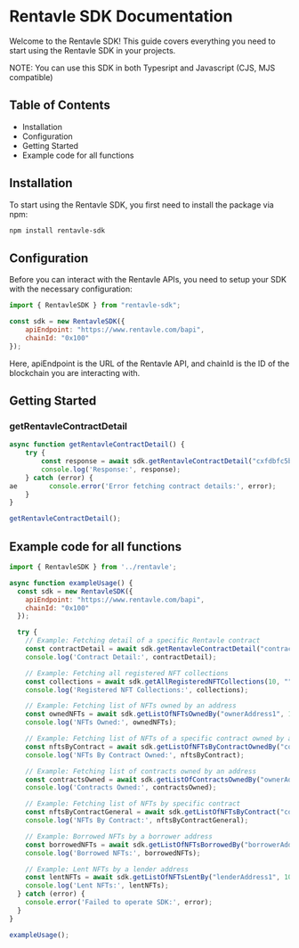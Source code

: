 # Rentavle SDK Documentation

Welcome to the Rentavle SDK! This guide covers everything you need to start using the Rentavle SDK in your projects.

NOTE: You can use this SDK in both Typesript and Javascript (CJS, MJS compatible)

## Table of Contents

- Installation
- Configuration
- Getting Started
- Example code for all functions

## Installation

To start using the Rentavle SDK, you first need to install the package via npm:

```bash
npm install rentavle-sdk

```

## **Configuration**

Before you can interact with the Rentavle APIs, you need to setup your SDK with the necessary configuration:

```jsx
import { RentavleSDK } from "rentavle-sdk";

const sdk = new RentavleSDK({
    apiEndpoint: "https://www.rentavle.com/bapi",
    chainId: "0x100"
});

```

Here, ﻿apiEndpoint is the URL of the Rentavle API, and ﻿chainId is the ID of the blockchain you are interacting with.

## Getting Started

### getRentavleContractDetail

```jsx
async function getRentavleContractDetail() {
    try {
        const response = await sdk.getRentavleContractDetail("cxfdbfc5b5b330df8481e17f6872d985ade4986ee8");
        console.log('Response:', response);
    } catch (error) {
ae        console.error('Error fetching contract details:', error);
    }
}

getRentavleContractDetail();

```

## Example code for all functions

```jsx
import { RentavleSDK } from '../rentavle';

async function exampleUsage() {
  const sdk = new RentavleSDK({
    apiEndpoint: "https://www.rentavle.com/bapi",
    chainId: "0x100"
  });

  try {
    // Example: Fetching detail of a specific Rentavle contract
    const contractDetail = await sdk.getRentavleContractDetail("contractAddress1");
    console.log('Contract Detail:', contractDetail);

    // Example: Fetching all registered NFT collections
    const collections = await sdk.getAllRegisteredNFTCollections(10, "");
    console.log('Registered NFT Collections:', collections);

    // Example: Fetching list of NFTs owned by an address
    const ownedNFTs = await sdk.getListOfNFTsOwnedBy("ownerAddress1", 10, "");
    console.log('NFTs Owned:', ownedNFTs);

    // Example: Fetching list of NFTs of a specific contract owned by a particular address
    const nftsByContract = await sdk.getListOfNFTsByContractOwnedBy("contractAddress2", "ownerAddress2", 10, "");
    console.log('NFTs By Contract Owned:', nftsByContract);

    // Example: Fetching list of contracts owned by an address
    const contractsOwned = await sdk.getListOfContractsOwnedBy("ownerAddress3", 10, "");
    console.log('Contracts Owned:', contractsOwned);

    // Example: Fetching list of NFTs by specific contract
    const nftsByContractGeneral = await sdk.getListOfNFTsByContract("contractAddress3", 10, "");
    console.log('NFTs By Contract:', nftsByContractGeneral);

    // Example: Borrowed NFTs by a borrower address
    const borrowedNFTs = await sdk.getListOfNFTsBorrowedBy("borrowerAddress1", 10, "");
    console.log('Borrowed NFTs:', borrowedNFTs);

    // Example: Lent NFTs by a lender address
    const lentNFTs = await sdk.getListOfNFTsLentBy("lenderAddress1", 10, "");
    console.log('Lent NFTs:', lentNFTs);
  } catch (error) {
    console.error('Failed to operate SDK:', error);
  }
}

exampleUsage();

```
